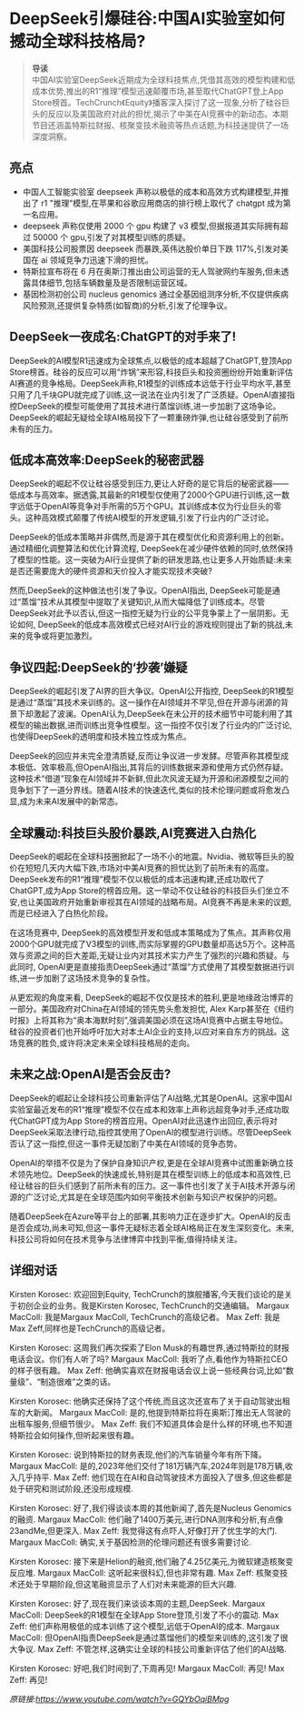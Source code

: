 # DeepSeek引爆硅谷:中国AI实验室如何撼动全球科技格局?

>**导读**  
中国AI实验室DeepSeek近期成为全球科技焦点,凭借其高效的模型构建和低成本优势,推出的R1“推理”模型迅速颠覆市场,甚至取代ChatGPT登上App Store榜首。TechCrunch《Equity》播客深入探讨了这一现象,分析了硅谷巨头的反应以及美国政府对此的担忧,揭示了中美在AI竞赛中的新动态。本期节目还涵盖特斯拉财报、核聚变技术融资等热点话题,为科技迷提供了一场深度洞察。

## 亮点
- 中国人工智能实验室 deepseek 声称以极低的成本和高效方式构建模型,并推出了 r1 "推理"模型,在苹果和谷歌应用商店的排行榜上取代了 chatgpt 成为第一名应用。  
- deepseek 声称仅使用 2000 个 gpu 构建了 v3 模型,但据报道其实际拥有超过 50000 个 gpu,引发了对其模型训练的质疑。  
- 美国科技公司股票因 deepseek 而暴跌,英伟达股价单日下跌 117%,引发对美国在 ai 领域竞争力迅速下滑的担忧。  
- 特斯拉宣布将在 6 月在奥斯汀推出由公司运营的无人驾驶网约车服务,但未透露具体细节,包括车辆数量及是否限制运营区域。  
- 基因检测初创公司 nucleus genomics 通过全基因组测序分析,不仅提供疾病风险预测,还提供复杂特质(如智商)的分析,引发了伦理争议。

## DeepSeek一夜成名:ChatGPT的对手来了!
DeepSeek的AI模型R1迅速成为全球焦点,以极低的成本超越了ChatGPT,登顶App Store榜首。硅谷的反应可以用“炸锅”来形容,科技巨头和投资圈纷纷开始重新评估AI赛道的竞争格局。DeepSeek声称,R1模型的训练成本远低于行业平均水平,甚至只用了几千块GPU就完成了训练,这一说法在业内引发了广泛质疑。OpenAI直接指控DeepSeek的模型可能使用了其技术进行蒸馏训练,进一步加剧了这场争论。DeepSeek的崛起无疑给全球AI格局投下了一颗重磅炸弹,也让硅谷感受到了前所未有的压力。

## 低成本高效率:DeepSeek的秘密武器
DeepSeek的崛起不仅让硅谷感受到压力,更让人好奇的是它背后的秘密武器——低成本与高效率。据透露,其最新的R1模型仅使用了2000个GPU进行训练,这一数字远低于OpenAI等竞争对手所需的5万个GPU。其训练成本仅为行业巨头的零头。这种高效模式颠覆了传统AI模型的开发逻辑,引发了行业内的广泛讨论。

DeepSeek的低成本策略并非偶然,而是源于其在模型优化和资源利用上的创新。通过精细化调整算法和优化计算流程, DeepSeek在减少硬件依赖的同时,依然保持了模型的性能。这一突破为AI行业提供了新的研发思路,也让更多人开始质疑:未来是否还需要庞大的硬件资源和天价投入才能实现技术突破?

然而,DeepSeek的这种做法也引发了争议。OpenAI指出, DeepSeek可能是通过“蒸馏”技术从其模型中提取了关键知识,从而大幅降低了训练成本。尽管DeepSeek对此予以否认,但这一指控无疑为行业的公平竞争蒙上了一层阴影。无论如何, DeepSeek的低成本高效模式已经对AI行业的游戏规则提出了新的挑战,未来的竞争或将更加激烈。

## 争议四起:DeepSeek的‘抄袭’嫌疑
DeepSeek的崛起引发了AI界的巨大争议。OpenAI公开指控, DeepSeek的R1模型是通过“蒸馏”其技术来训练的。这一操作在AI领域并不罕见,但在开源与闭源的背景下却激起了波澜。OpenAI认为,DeepSeek在未公开的技术细节中可能利用了其模型的输出数据,进而训练出竞争性模型。这一指控不仅引发了行业内的广泛讨论,也使得DeepSeek的透明度和技术独立性成为焦点。

DeepSeek的回应并未完全澄清质疑,反而让争议进一步发酵。尽管声称其模型成本极低、效率极高,但OpenAI指出,其背后的训练数据来源和使用方式仍然存疑。这种技术“借道”现象在AI领域并不新鲜,但此次风波无疑为开源和闭源模型之间的竞争划下了一道分界线。随着AI技术的快速迭代,类似的技术伦理问题或将愈发凸显,成为未来AI发展中的新常态。

## 全球震动:科技巨头股价暴跌,AI竞赛进入白热化
DeepSeek的崛起在全球科技圈掀起了一场不小的地震。Nvidia、微软等巨头的股价在短短几天内大幅下跌,市场对中美AI竞赛的担忧达到了前所未有的高度。DeepSeek发布的R1“推理”模型不仅以极低的成本迅速构建,还成功取代了ChatGPT,成为App Store的榜首应用。这一举动不仅让硅谷的科技巨头们坐立不安,也让美国政府开始重新审视其在AI领域的战略布局。AI竞赛不再是未来的议题,而是已经进入了白热化阶段。

在这场竞赛中, DeepSeek的高效模型开发和低成本策略成为了焦点。其声称仅用2000个GPU就完成了V3模型的训练,而实际掌握的GPU数量却高达5万个。这种高效与资源之间的巨大差距,无疑让业内对其技术实力产生了强烈的兴趣和质疑。与此同时, OpenAI更是直接指责DeepSeek通过“蒸馏”方式使用了其模型数据进行训练,进一步加剧了这场技术竞争的复杂性。

从更宏观的角度来看, DeepSeek的崛起不仅仅是技术的胜利,更是地缘政治博弈的一部分。美国政府对China在AI领域的领先势头愈发担忧, Alex Karp甚至在《纽约时报》上将其称为“奥本海默时刻”,强调美国必须在这场AI竞赛中占据主导地位。硅谷的投资者们也开始呼吁加大对本土AI企业的支持,以应对来自东方的挑战。这场竞赛的胜负,或许将决定未来全球科技格局的走向。

## 未来之战:OpenAI是否会反击?
DeepSeek的崛起让全球科技公司重新评估了AI战略,尤其是OpenAI。这家中国AI实验室最近发布的R1“推理”模型不仅在成本和效率上声称远超竞争对手,还成功取代ChatGPT成为App Store的榜首应用。OpenAI对此迅速作出回应,表示将对DeepSeek采取法律行动,指控其使用了OpenAI的模型进行训练。尽管DeepSeek否认了这一指控,但这一事件无疑加剧了中美在AI领域的竞争态势。

OpenAI的举措不仅是为了保护自身知识产权,更是在全球AI竞赛中试图重新确立技术领先地位。DeepSeek的快速成长,特别是其在模型训练上的低成本和高效性,已经让硅谷的巨头们感到了前所未有的压力。这一事件也引发了关于AI技术开源与闭源的广泛讨论,尤其是在全球范围内如何平衡技术创新与知识产权保护的问题。

随着DeepSeek在Azure等平台上的部署,其影响力正在逐步扩大。OpenAI的反击是否会成功,尚未可知,但这一事件无疑标志着全球AI格局正在发生深刻变化。未来,科技公司将如何在技术竞争与法律博弈中找到平衡,值得持续关注。

## 详细对话
Kirsten Korosec: 欢迎回到Equity, TechCrunch的旗舰播客,今天我们谈论的是关于初创企业的业务。我是Kirsten Korosec, TechCrunch的交通编辑。
Margaux MacColl: 我是Margaux MacColl, TechCrunch的高级记者。
Max Zeff: 我是Max Zeff,同样也是TechCrunch的高级记者。

Kirsten Korosec: 这周我们再次探索了Elon Musk的有趣世界,通过特斯拉的财报电话会议。你们有人听了吗?
Margaux MacColl: 我听了点,看他作为特斯拉CEO的样子很有趣。
Max Zeff: 他确实喜欢在财报电话会议上说一些经典台词,比如“数量级”、“制造很难”之类的话。

Kirsten Korosec: 他确实还保持了这个传统,而且这次还宣布了关于自动驾驶出租车的大新闻。
Margaux MacColl: 是的,他提到特斯拉将在奥斯汀推出无人驾驶的出租车服务,但细节很少。
Max Zeff: 我们不知道具体会是什么样的环境,也不知道特斯拉会如何操作,但听起来很有趣。

Kirsten Korosec: 说到特斯拉的财务表现,他们的汽车销量今年有所下降。
Margaux MacColl: 是的,2023年他们交付了181万辆汽车,2024年则是178万辆,收入几乎持平.
Max Zeff: 他们现在在AI和自动驾驶技术方面投入了很多,但这些都是处于研究和测试阶段,还没形成规模.

Kirsten Korosec: 好了,我们得谈谈本周的其他新闻了,首先是Nucleus Genomics的融资.
Margaux MacColl: 他们融了1400万美元,进行DNA测序和分析,有点像23andMe,但更深入.
Max Zeff: 我觉得这有点吓人,好像打开了优生学的大门.
Margaux MacColl: 确实,关于基因检测的伦理问题还有很多需要讨论.

Kirsten Korosec: 接下来是Helion的融资,他们融了4.25亿美元,为微软建造核聚变反应堆.
Margaux MacColl: 这听起来很科幻,但也非常有趣.
Max Zeff: 核聚变技术还处于早期阶段,但这笔融资显示了人们对未来能源的巨大兴趣.

Kirsten Korosec: 好了,现在我们来谈谈本周的主题,DeepSeek.
Margaux MacColl: DeepSeek的R1模型在全球App Store登顶,引发了不小的震动.
Max Zeff: 他们声称用极低的成本训练了这个模型,远低于OpenAI的成本.
Margaux MacColl: 但OpenAI指责DeepSeek是通过蒸馏他们的模型来训练的,这引发了很大争议.
Max Zeff: 不管怎样,这确实让全球的科技公司重新评估了他们的AI战略.

Kirsten Korosec: 好吧,我们时间到了,下周再见!
Margaux MacColl: 再见!
Max Zeff: 再见!

_原链接:https://www.youtube.com/watch?v=GQYbOqiBMpg_
